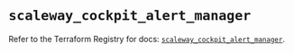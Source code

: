 # `scaleway_cockpit_alert_manager`

Refer to the Terraform Registry for docs: [`scaleway_cockpit_alert_manager`](https://registry.terraform.io/providers/scaleway/scaleway/2.53.0/docs/resources/cockpit_alert_manager).

